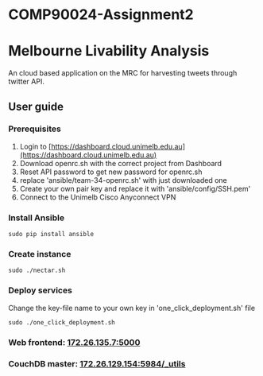 # COMP90024-Assignment2
# Melbourne Livability Analysis

An cloud based application on the MRC for harvesting tweets through twitter API.

## User guide

### Prerequisites
1. Login to [https://dashboard.cloud.unimelb.edu.au](https://dashboard.cloud.unimelb.edu.au)
2. Download openrc.sh with the correct project from Dashboard
3. Reset API password to get new password for openrc.sh
4. replace 'ansible/team-34-openrc.sh' with just downloaded one
5. Create your own pair key and replace it with 'ansible/config/SSH.pem'
6. Connect to the Unimelb Cisco Anyconnect VPN


### Install Ansible

```
sudo pip install ansible
```
### Create instance

```
sudo ./nectar.sh
```
### Deploy services
Change the key-file name to your own key in 'one_click_deployment.sh' file

```
sudo ./one_click_deployment.sh
```
### Web frontend: [172.26.135.7:5000](172.26.135.7:5000)
### CouchDB master: [172.26.129.154:5984/_utils](172.26.129.154:5984/_utils)
